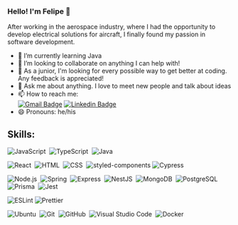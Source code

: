 ### Hello! I'm Felipe 👋

After working in the aerospace industry, where I had the opportunity to develop electrical solutions for aircraft, I finally found my passion in software development.

- 🌱 I’m currently learning Java
- 👯 I’m looking to collaborate on anything I can help with!
- 🤔 As a junior, I'm looking for every possible way to get better at coding. Any feedback is appreciated!
- 💬 Ask me about anything. I love to meet new people and talk about ideas
- 📫 How to reach me: \
   [![Gmail Badge](https://img.shields.io/badge/-Gmail-c14438?style=flat&logo=Gmail&logoColor=white&link=mailto:fycorsak@gmail.com)](mailto:fycorsak@gmail.com)
  [![Linkedin Badge](https://img.shields.io/badge/-LinkedIn-blue?style=flat&logo=Linkedin&logoColor=white&link=https://www.linkedin.com/in/felipe-sakuma-0b1125186/)](https://www.linkedin.com/in/felipe-sakuma/)
- 😄 Pronouns: he/his

## Skills:

![JavaScript](https://img.shields.io/badge/-JavaScript-black?style=flat&logo=javascript)&nbsp;
![TypeScript](https://img.shields.io/badge/-TypeScript-black?style=flat&logo=typescript)&nbsp;
![Java](https://img.shields.io/badge/-Java-black?style=flat&logo=java)&nbsp;

![React](https://img.shields.io/badge/-React-black?style=flat&logo=react)&nbsp;
![HTML](https://img.shields.io/badge/-HTML-black?style=flat&logo=HTML5)&nbsp;
![CSS](https://img.shields.io/badge/-CSS-black?style=flat&logo=CSS3&logoColor=1572B6)&nbsp;
![styled-components](https://img.shields.io/badge/-styled--components-black?style=flat&logo=styled-components)
![Cypress](https://img.shields.io/badge/-Cypress-black?style=flat&logo=cypress)

![Node.js](https://img.shields.io/badge/-Node.js-black?style=flat&logo=node.js)&nbsp;
![Spring](https://img.shields.io/badge/-Spring-black?style=flat&logo=spring)&nbsp;
![Express](https://img.shields.io/badge/-Express-black?style=flat&logo=express)&nbsp;
![NestJS](https://img.shields.io/badge/-NestJS-black?style=flat&logo=nestjs&logoColor=e0234e)&nbsp;
![MongoDB](https://img.shields.io/badge/-MongoDB-black?style=flat&logo=MongoDB)&nbsp;
![PostgreSQL](https://img.shields.io/badge/-PostgreSQL-black?style=flat&logo=postgresql)&nbsp;
![Prisma](https://img.shields.io/badge/-Prisma-black?style=flat&logo=prisma)&nbsp;
![Jest](https://img.shields.io/badge/-Jest-black?style=flat&logo=jest&logoColor=C53C14)&nbsp;

![ESLint](https://img.shields.io/badge/-ESLint-black?style=flat&logo=eslint&logoColor=3e2c9a)
![Prettier](https://img.shields.io/badge/-Prettier-black?style=flat&logo=prettier)

![Ubuntu](https://img.shields.io/badge/-Ubuntu-black?style=flat&logo=ubuntu)&nbsp;
![Git](https://img.shields.io/badge/-Git-black?style=flat&logo=git)&nbsp;
![GitHub](https://img.shields.io/badge/-GitHub-black?style=flat&logo=github)&nbsp;
![Visual Studio Code](https://img.shields.io/badge/-Visual%20Studio%20Code-black?style=flat&logo=visual-studio-code&logoColor=007ACC)&nbsp;
![Docker](https://img.shields.io/badge/-Docker-black?style=flat&logo=docker)
